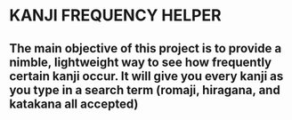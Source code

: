 # KANJI FREQUENCY HELPER
## The main objective of this project is to provide a nimble, lightweight way to see how frequently certain kanji occur. It will give you every kanji as you type in a search term (romaji, hiragana, and katakana all accepted)
